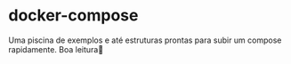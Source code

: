 # docker-compose
Uma piscina de exemplos e até estruturas prontas para subir um compose rapidamente. Boa leitura👻
